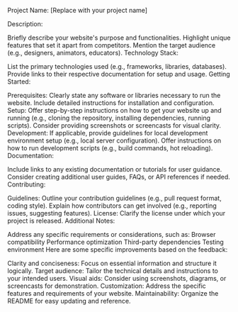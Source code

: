 Project Name: [Replace with your project name]

Description:

Briefly describe your website's purpose and functionalities.
Highlight unique features that set it apart from competitors.
Mention the target audience (e.g., designers, animators, educators).
Technology Stack:

List the primary technologies used (e.g., frameworks, libraries, databases).
Provide links to their respective documentation for setup and usage.
Getting Started:

Prerequisites:
Clearly state any software or libraries necessary to run the website.
Include detailed instructions for installation and configuration.
Setup:
Offer step-by-step instructions on how to get your website up and running (e.g., cloning the repository, installing dependencies, running scripts).
Consider providing screenshots or screencasts for visual clarity.
Development:
If applicable, provide guidelines for local development environment setup (e.g., local server configuration).
Offer instructions on how to run development scripts (e.g., build commands, hot reloading).
Documentation:

Include links to any existing documentation or tutorials for user guidance.
Consider creating additional user guides, FAQs, or API references if needed.
Contributing:

Guidelines:
Outline your contribution guidelines (e.g., pull request format, coding style).
Explain how contributors can get involved (e.g., reporting issues, suggesting features).
License:
Clarify the license under which your project is released.
Additional Notes:

Address any specific requirements or considerations, such as:
Browser compatibility
Performance optimization
Third-party dependencies
Testing environment
Here are some specific improvements based on the feedback:

Clarity and conciseness: Focus on essential information and structure it logically.
Target audience: Tailor the technical details and instructions to your intended users.
Visual aids: Consider using screenshots, diagrams, or screencasts for demonstration.
Customization: Address the specific features and requirements of your website.
Maintainability: Organize the README for easy updating and reference.
